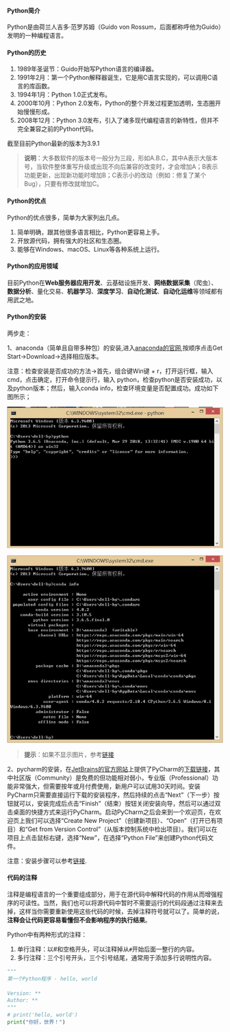 #### Python简介

Python是由荷兰人吉多·范罗苏姆（Guido von Rossum，后面都称呼他为Guido）发明的一种编程语言。

#### Python的历史

1. 1989年圣诞节：Guido开始写Python语言的编译器。
2. 1991年2月：第一个Python解释器诞生，它是用C语言实现的，可以调用C语言的库函数。
3. 1994年1月：Python 1.0正式发布。
4. 2000年10月：Python 2.0发布，Python的整个开发过程更加透明，生态圈开始慢慢形成。
5. 2008年12月：Python 3.0发布，引入了诸多现代编程语言的新特性，但并不完全兼容之前的Python代码。

截至目前Python最新的版本为3.9.1

> **说明**：大多数软件的版本号一般分为三段，形如A.B.C，其中A表示大版本号，当软件整体重写升级或出现不向后兼容的改变时，才会增加A；B表示功能更新，出现新功能时增加B；C表示小的改动（例如：修复了某个Bug），只要有修改就增加C。

#### Python的优点

Python的优点很多，简单为大家列出几点。

1. 简单明确，跟其他很多语言相比，Python更容易上手。
2. 开放源代码，拥有强大的社区和生态圈。
3. 能够在Windows、macOS、Linux等各种系统上运行。

#### Python的应用领域

目前Python在**Web服务器应用开发**、云基础设施开发、**网络数据采集**（爬虫）、**数据分析**、量化交易、**机器学习**、**深度学习**、**自动化测试**、**自动化运维**等领域都有用武之地。


#### Python的安装

两步走：

1、anaconda（简单且自带多种包）的安装,进入[anaconda的官网](<https://www.anaconda.com/>),按顺序点击Get Start->Download->选择相应版本。

注意：检查安装是否成功的方法->首先，组合键Win键 + r，打开运行框，输入cmd，点击确定，打开命令提示行，输入 python，检查python是否安装成功，以及python版本；然后，输入conda info，检查环境变量是否配置成功。成功如下图所示；

![image1](https://github.com/zhixintian/machine-learning-in-oil-and-gas/blob/main/anaconda.jpg)

![image2](https://github.com/zhixintian/machine-learning-in-oil-and-gas/blob/main/huanjingpeizhi.jpg)

>**提示**：如果不显示图片，参考[链接](https://zhuanlan.zhihu.com/p/107196957)

2、pycharm的安装，在[JetBrains的官方网站](<https://www.jetbrains.com/>)上提供了PyCharm的[下载链接](<https://www.jetbrains.com/pycharm/download>)，其中社区版（Community）是免费的但功能相对弱小，专业版（Professional）功能非常强大，但需要按年或月付费使用，新用户可以试用30天时间。安装PyCharm只需要直接运行下载的安装程序，然后持续的点击“Next”（下一步）按钮就可以，安装完成后点击“Finish”（结束）按钮关闭安装向导，然后可以通过双击桌面的快捷方式来运行PyCharm。启动PyCharm之后会来到一个欢迎页，在欢迎页上我们可以选择“Create New Project”（创建新项目）、“Open”（打开已有项目）和“Get from Version Control”（从版本控制系统中检出项目）。我们可以在项目上点击鼠标右键，选择“New”，在选择“Python File”来创建Python代码文件。

注意：安装步骤可以参考[链接](<https://zhuanlan.zhihu.com/p/159394831>).

#### 代码的注释

注释是编程语言的一个重要组成部分，用于在源代码中解释代码的作用从而增强程序的可读性。当然，我们也可以将源代码中暂时不需要运行的代码段通过注释来去掉，这样当你需要重新使用这些代码的时候，去掉注释符号就可以了。简单的说，**注释会让代码更容易看懂但不会影响程序的执行结果**。

Python中有两种形式的注释：

1. 单行注释：以#和空格开头，可以注释掉从`#`开始后面一整行的内容。
2. 多行注释：三个引号开头，三个引号结尾，通常用于添加多行说明性内容。

```Python
"""
第一个Python程序 - hello, world

Version: **
Author: **
"""
# print('hello, world')
print("你好，世界！")
```
